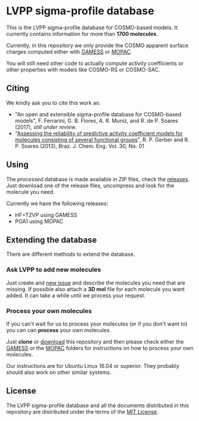 # LVPP sigma-profile database

This is the LVPP sigma-profile database for COSMO-based models. It currently contains information for more than **1700 molecules**.

Currently, in this repository we only provide the COSMO apparent surface charges computed either with
[GAMESS](http://www.msg.ameslab.gov/gamess/) or [MOPAC](http://openmopac.net/).

You will still need other code to actually compute activity coefficients or other properties with models like COSMO-RS or COSMO-SAC.

## Citing
We kindly ask you to cite this work as:
 * "An open and extensible sigma-profile database for COSMO-based models", F. Ferrarini, G. B. Flores, A. R. Muniz, and R. de P. Soares (2017), *still under review*.
 * "[Assessing the reliability of predictive activity coefficient models for molecules consisting of several functional groups](http://dx.doi.org/10.1590/S0104-66322013000100002)", R. P. Gerber and R. P. Soares (2013), Braz. J. Chem. Eng. Vol. 30, No. 01

## Using
The *processed* database is made available in ZIP files, check the [releases](http://github.com/lvpp/sigma/releases).
Just download one of the release files, uncompress and look for the molecule you need.

Currently we have the following releases:
* HF+TZVP using GAMESS
* POA1 using MOPAC

## Extending the database

There are different methods to extend the database.

### Ask LVPP to add new molecules

Just create and [new issue](https://github.com/lvpp/sigma/issues)
and describe the molecules you need that are missing.
If possible also attach a **3D mol** file for each molecule you want added.
It can take a while until we process your request.

### Process your own molecules

If you can't wait for us to process your molecules (or if you don't want to)
you can can **process** your own molecules.

Just **clone** or [download](https://github.com/lvpp/sigma/archive/master.zip) this repository and then
please check either the [GAMESS](https://github.com/lvpp/sigma/tree/master/GAMESS)
or the [MOPAC](https://github.com/lvpp/sigma/tree/master/MOPAC) folders for instructions
on how to process your own molecules.

Our instructions are for Ubuntu Linux 16.04 or superior. They probably should also
work on other similar systems.

## License

The LVPP sigma-profile database and all the documents distributed in this repository are distributed under the terms
of the [MIT License](https://github.com/lvpp/sigma/blob/master/LICENSE).
